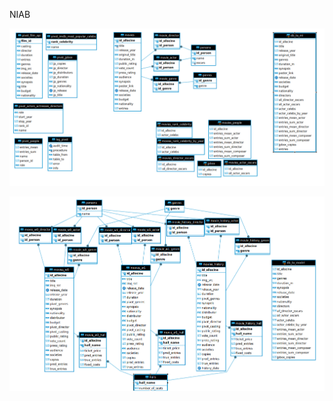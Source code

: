NIAB

![Shéma de la BDD analytique](./BDDa_shema.png)

![Shéma de la BDD fonctionnel](./BDDf_shema.png)

